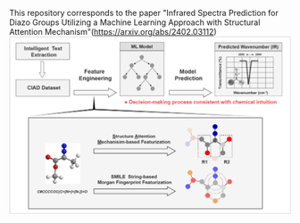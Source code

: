 This repository corresponds to the paper "Infrared Spectra Prediction for Diazo Groups Utilizing a Machine Learning Approach with Structural Attention Mechanism"(https://arxiv.org/abs/2402.03112)
![image](Intro.png)
